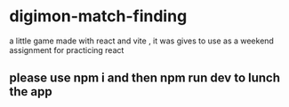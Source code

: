 # digimon-match-finding

a little game made with react and vite , it was gives to use as a weekend assignment for practicing react

## please use npm i and then npm run dev to lunch the app
